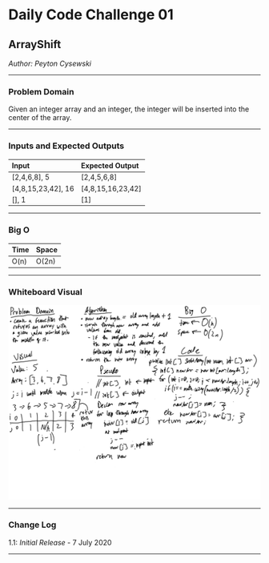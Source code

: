 # Daily Code Challenge 01

## ArrayShift
*Author: Peyton Cysewski*

---

### Problem Domain

Given an integer array and an integer, the integer will be inserted into the center of the array.

---

### Inputs and Expected Outputs

| Input | Expected Output |
| :----------- | :----------- |
| [2,4,6,8], 5 | [2,4,5,6,8] |
| [4,8,15,23,42], 16 | [4,8,15,16,23,42] |
| [], 1 | [1] |

---

### Big O


| Time | Space |
| :----------- | :----------- |
| O(n) | O(2n) |


---


### Whiteboard Visual
![Image 1](../../assets/ArrayShift.png)


---

### Change Log
1.1: *Initial Release* - 7 July 2020  

---